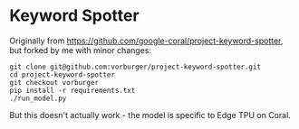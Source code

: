 # Keyword Spotter

Originally from https://github.com/google-coral/project-keyword-spotter,
but forked by me with minor changes:

    git clone git@github.com:vorburger/project-keyword-spotter.git
    cd project-keyword-spotter
    git checkout vorburger
    pip install -r requirements.txt
    ./run_model.py

But this doesn't actually work - the model is specific to Edge TPU on Coral.
